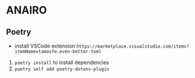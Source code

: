 # ANAIRO

## Poetry

- install VSCode extension `https://marketplace.visualstudio.com/items?itemName=tamasfe.even-better-toml`

1. `poetry install` to install dependencies
2. `poetry self add poetry-dotenv-plugin`

<!-- 2. `poetry shell` -> `poe start` or `poetry run poe start` to start flask server
2. to exit shell `exit`
3. to run individual script `poetry shell` then use vscode code runner -->

